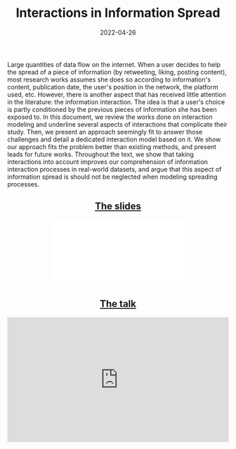 ﻿---
layout: post
type: article
support: conference
link: http://arxiv.org/abs/2204.10165
title: Interactions in Information Spread
authors: <b>G. Poux-Médard</b>
journal: TheWebConf - Companion proceedings (PhD symposium)
year: 2022
doi: 10.1145/3487553.3524190
date: 2022-04-26
description: # Add post description (optional)
img: articles/covers/19-InteractionInfSpread.jpg
fig-caption: Interactions are rare and brief
tags: [Interactions, Information spread, Diffusion process]
---

Large quantities of data flow on the internet.
When a user decides to help the spread of a piece of information (by
retweeting, liking, posting content), most research works assumes
she does so according to information's content, publication date,
the user's position in the network, the platform used, etc. However,
there is another aspect that has received little attention in the
literature: the information interaction. The idea is that a user's
choice is partly conditioned  by the previous pieces of information
she has been exposed to.
In this document, we review the works done on interaction modeling
and underline several aspects of interactions that complicate their
study. Then, we present an approach seemingly fit to answer those
challenges and detail a dedicated interaction model based on it.
We show our approach fits the problem better than existing methods,
and present leads for future works. Throughout the text,
we show that taking interactions into account improves our
comprehension of information interaction processes in real-world
datasets, and argue that this aspect of information spread is
should not be neglected when modeling spreading processes.

## <center><u>The slides</u></center>
<center>
<object data="/assets/img/articles/Presentations/SlidesPhDSympWWW2022.pdf" type="application/pdf" width="100%" height="700px">
    <embed src="/assets/img/articles/Presentations/SlidesPhDSympWWW2022.pdf"></embed>
</object>
</center>

## <center><u>The talk</u></center>
<center>
<div style="width: 100%; aspect-ratio: 16 / 9;">
<iframe width="100%" height="100%" src="https://www.youtube.com/watch?v=puFF_mbDU84" title="YouTube video player" frameborder="0" allow="accelerometer; autoplay; clipboard-write; encrypted-media; gyroscope; picture-in-picture" allowfullscreen></iframe>
</div>
</center>